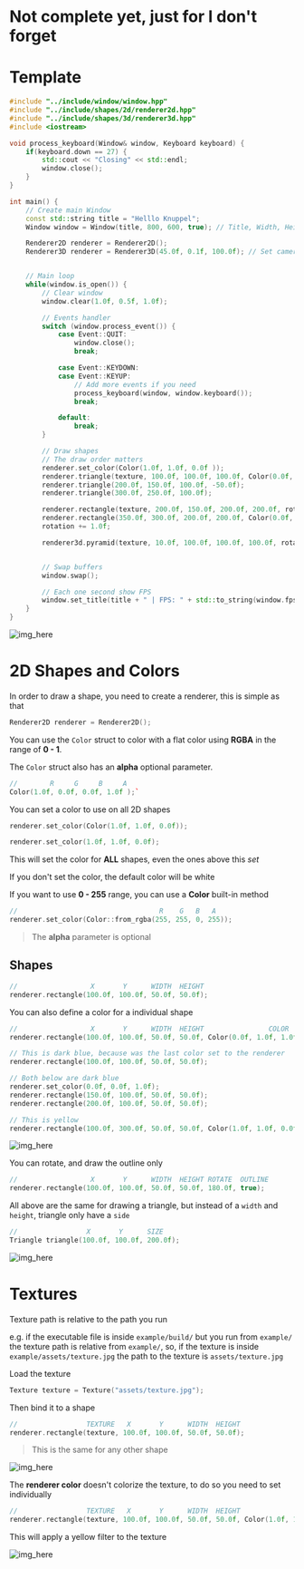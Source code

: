 # Not complete yet, just for I don't forget


# Template


```cpp
#include "../include/window/window.hpp"
#include "../include/shapes/2d/renderer2d.hpp"
#include "../include/shapes/3d/renderer3d.hpp"
#include <iostream>

void process_keyboard(Window& window, Keyboard keyboard) {
	if(keyboard.down == 27) {
		std::cout << "Closing" << std::endl;
		window.close();
	}
}

int main() {
	// Create main Window
	const std::string title = "Helllo Knuppel";
	Window window = Window(title, 800, 600, true); // Title, Width, Height, VSync

	Renderer2D renderer = Renderer2D();
	Renderer3D renderer = Renderer3D(45.0f, 0.1f, 100.0f); // Set camera


	// Main loop
	while(window.is_open()) {
		// Clear window
		window.clear(1.0f, 0.5f, 1.0f);

		// Events handler
		switch (window.process_event()) {
			case Event::QUIT:
				window.close();
				break;

			case Event::KEYDOWN:
			case Event::KEYUP:
				// Add more events if you need
				process_keyboard(window, window.keyboard());
				break;

			default:
				break;
		}

		// Draw shapes
		// The draw order matters
		renderer.set_color(Color(1.0f, 1.0f, 0.0f ));
		renderer.triangle(texture, 100.0f, 100.0f, 100.0f, Color(0.0f, 1.0f, 0.0f), 50.0f, false);
		renderer.triangle(200.0f, 150.0f, 100.0f, -50.0f);
		renderer.triangle(300.0f, 250.0f, 100.0f);

		renderer.rectangle(texture, 200.0f, 150.0f, 200.0f, 200.0f, rotation);
		renderer.rectangle(350.0f, 300.0f, 200.0f, 200.0f, Color(0.0f, 0.0f, 1.0f));
		rotation += 1.0f;

		renderer3d.pyramid(texture, 10.0f, 100.0f, 100.0f, 100.0f, rotation);


		// Swap buffers
		window.swap();

		// Each one second show FPS
		window.set_title(title + " | FPS: " + std::to_string(window.fps()));
	}
}
```



![img_here]()


# 2D Shapes and Colors
In order to draw a shape, you need to create a renderer, this is simple as that
```cpp
Renderer2D renderer = Renderer2D();
```

You can use the `Color` struct to color with a flat color using **RGBA** in the range of **0 - 1**.

The `Color` struct also has an **alpha** optional parameter.

```cpp
//        R     G     B     A
Color(1.0f, 0.0f, 0.0f, 1.0f );`
```

You can set a color to use on all 2D shapes
```cpp
renderer.set_color(Color(1.0f, 1.0f, 0.0f));
```

```cpp
renderer.set_color(1.0f, 1.0f, 0.0f);
```

This will set the color for **ALL** shapes, even the ones above this *set*

If you don't set the color, the default color will be white

If you want to use **0 - 255** range, you can use a **Color** built-in method
```cpp
//                                   R    G   B   A
renderer.set_color(Color::from_rgba(255, 255, 0, 255));
```

>The **alpha** parameter is optional


## Shapes
```cpp
//                  X       Y      WIDTH  HEIGHT
renderer.rectangle(100.0f, 100.0f, 50.0f, 50.0f);
```

You can also define a color for a individual shape
```cpp
//                  X       Y      WIDTH  HEIGHT                COLOR
renderer.rectangle(100.0f, 100.0f, 50.0f, 50.0f, Color(0.0f, 1.0f, 1.0f, 1.0f));
```

```cpp
// This is dark blue, because was the last color set to the renderer
renderer.rectangle(100.0f, 100.0f, 50.0f, 50.0f);

// Both below are dark blue
renderer.set_color(0.0f, 0.0f, 1.0f);
renderer.rectangle(150.0f, 100.0f, 50.0f, 50.0f);
renderer.rectangle(200.0f, 100.0f, 50.0f, 50.0f);

// This is yellow
renderer.rectangle(100.0f, 300.0f, 50.0f, 50.0f, Color(1.0f, 1.0f, 0.0f));
```

![img_here]()

You can rotate, and draw the outline only
```cpp
//                  X       Y      WIDTH  HEIGHT ROTATE  OUTLINE
renderer.rectangle(100.0f, 100.0f, 50.0f, 50.0f, 180.0f, true);
```

<!--
Alternatively, use a vector to color each corner with a separate color, creating a gradient effect.
```cpp
// Corners color
Rectangle rectangle(100.0f, 100.0f, 200.0f, 200.0f
	{
		// R    G     B     A
		1.0f, 0.0f, 0.0f, 1.0f // Top Right
		0.0f, 1.0f, 0.0f, 1.0f // Bottom Right
		0.0f, 0.0f, 1.0f, 1.0f // Bottom Left
		1.0f, 1.0f, 1.0f, 1.0f // Top Left
	}
);
```

![img_here]()
-->


All above are the same for drawing a triangle, but instead of a `width` and `height`, triangle only have a `side`
```cpp
//                 X       Y      SIZE
Triangle triangle(100.0f, 100.0f, 200.0f);
```

![img_here]()


# Textures
Texture path is relative to the path you run

e.g. if the executable file is inside `example/build/` but you run from `example/`
 the texture path is relative from `example/`, so, if the texture is inside
 `example/assets/texture.jpg` the path to the texture is `assets/texture.jpg`

Load the texture
```cpp
Texture texture = Texture("assets/texture.jpg");
```

Then bind it to a shape
```cpp
//                 TEXTURE   X       Y      WIDTH  HEIGHT
renderer.rectangle(texture, 100.0f, 100.0f, 50.0f, 50.0f);
```
>This is the same for any other shape

![img_here]()

The **renderer color** doesn't colorize the texture, to do so you need to set individually
```cpp
//                 TEXTURE   X       Y      WIDTH  HEIGHT
renderer.rectangle(texture, 100.0f, 100.0f, 50.0f, 50.0f, Color(1.0f, 1.0f, 0.0f));
```
This will apply a yellow filter to the texture


![img_here]()


